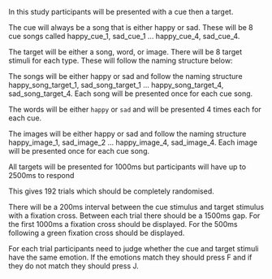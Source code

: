 In this study participants will be presented with a cue then a target.

The cue will always be a song that is either happy or sad. These will be 8 cue songs called happy_cue_1, sad_cue_1 ... happy_cue_4, sad_cue_4.  

The target will be either a song, word, or image. There will be 8 target stimuli for each type. These will follow the naming structure below:

The songs will be either happy or sad and follow the naming structure happy_song_target_1, sad_song_target_1 ... happy_song_target_4, sad_song_target_4. Each song will be presented once for each cue song.  

The words will be either `happy` or `sad` and will be presented 4 times each for each cue.

The images will be either happy or sad and follow the naming structure happy_image_1, sad_image_2 ... happy_image_4, sad_image_4. Each image will be presented once for each cue song.

All targets will be presented for 1000ms but participants will have up to 2500ms to respond

This gives 192 trials which should be completely randomised.

There will be a 200ms interval between the cue stimulus and target stimulus with a fixation cross. Between each trial there should be a 1500ms gap. For the first 1000ms a fixation cross should be displayed. For the 500ms following a green fixation cross should be displayed.

For each trial participants need to judge whether the cue and target stimuli have the same emotion. If the emotions match they should press F and if they do not match they should press J.
